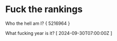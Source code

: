 # Fuck the rankings

Who the hell am I?
{ 5216964 }

What fucking year is it?
[ 2024-09-30T07:00:00Z ]
